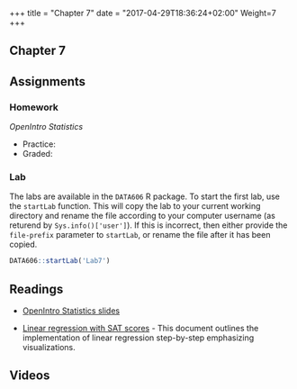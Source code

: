 +++
title = "Chapter 7"
date = "2017-04-29T18:36:24+02:00"
Weight=7
+++

## Chapter 7

## Assignments

### Homework

*OpenIntro Statistics*

* Practice:
* Graded:

### Lab

The labs are available in the `DATA606` R package. To start the first lab, use the `startLab` function. This will copy the lab to your current working directory and rename the file according to your computer username (as returend by `Sys.info()['user']`). If this is incorrect, then either provide the `file-prefix` parameter to `startLab`, or rename the file after it has been copied.


```r
DATA606::startLab('Lab7')
```


## Readings

* [OpenIntro Statistics slides](https://github.com/jbryer/DATA606Fall2017/raw/master/Slides/OpenIntro/os2_slides_07.pdf)

* [Linear regression with SAT scores](https://htmlpreview.github.io/?https://github.com/jbryer/DATA606Fall2017/blob/master/Pages/Linear_Regression_SAT.html) - This document outlines the implementation of linear regression step-by-step emphasizing visualizations.


## Videos


